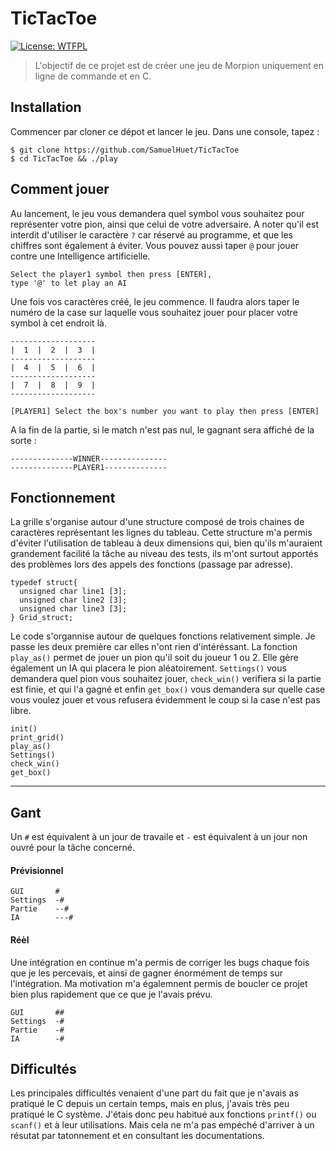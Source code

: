 # TicTacToe

[![License: WTFPL](https://img.shields.io/badge/License-WTFPL-brightgreen.svg)](http://www.wtfpl.net/about/)


> L'objectif de ce projet est de créer une jeu de Morpion uniquement en ligne de commande et en C.


## Installation
Commencer par cloner ce dépot et lancer le jeu. Dans une console, tapez :
```
$ git clone https://github.com/SamuelHuet/TicTacToe
$ cd TicTacToe && ./play
```
## Comment jouer
Au lancement, le jeu vous demandera quel symbol vous souhaitez pour représenter votre pion, ainsi que celui de votre adversaire. A noter qu'il est interdit d'utiliser le caractère `?` car réservé au programme, et que les chiffres sont également à éviter. Vous pouvez aussi taper `@` pour jouer contre une Intelligence artificielle.
```
Select the player1 symbol then press [ENTER],
type '@' to let play an AI
```
Une fois vos caractères créé, le jeu commence. Il faudra alors taper le numéro de la case sur laquelle vous souhaitez jouer pour placer votre symbol à cet endroit là.
```
-------------------
|  1  |  2  |  3  |
-------------------
|  4  |  5  |  6  |
-------------------
|  7  |  8  |  9  |
-------------------

[PLAYER1] Select the box's number you want to play then press [ENTER]
```
A la fin de la partie, si le match n'est pas nul, le gagnant sera affiché de la sorte :
```
--------------WINNER---------------
--------------PLAYER1--------------
```

## Fonctionnement

La grille s'organise autour d'une structure composé de trois chaines de caractères représentant les lignes du tableau. Cette structure m'a permis d'éviter l'utilisation de tableau à deux dimensions qui, bien qu'ils m'auraient grandement facilité la tâche au niveau des tests, ils m'ont surtout apportés des problèmes lors des appels des fonctions (passage par adresse).
```
typedef struct{
  unsigned char line1 [3];
  unsigned char line2 [3];
  unsigned char line3 [3];
} Grid_struct;
```
Le code s'organnise autour de quelques fonctions relativement simple. Je passe les deux première car elles n'ont rien d'intéréssant. La fonction `play_as()` permet de jouer un pion qu'il soit du joueur 1 ou 2. Elle gère également un IA qui placera le pion aléatoirement.
`Settings()` vous demandera quel pion vous souhaitez jouer, `check_win()` verifiera si la partie est finie, et qui l'a gagné et enfin `get_box()` vous demandera sur quelle case vous voulez jouer et vous refusera évidemment le coup si la case n'est pas libre.
```
init()
print_grid()
play_as()
Settings()
check_win()
get_box()
```
-------
## Gant
Un `#` est équivalent à un jour de travaile et `-` est équivalent à un jour non ouvré pour la tâche concerné.
#### Prévisionnel
```
GUI       #       
Settings  -#
Partie    --#
IA        ---#
```
#### Réèl
Une intégration en continue m'a permis de corriger les bugs chaque fois que je les percevais, et ainsi de gagner énormément de temps sur l'intégration. Ma motivation m'a égalemnent permis de boucler ce projet bien plus rapidement que ce que je l'avais prévu.
```
GUI       ##       
Settings  -#
Partie    -#
IA        -#
```
## Difficultés
Les principales difficultés venaient d'une part du fait que je n'avais as pratiqué le C depuis un certain temps, mais en plus, j'avais très peu pratiqué le C système. J'étais donc peu habitué aux fonctions `printf()` ou `scanf()` et à leur utilisations. Mais cela ne m'a pas empéché d'arriver à un résutat par tatonnement et en consultant les documentations.
